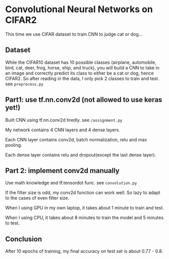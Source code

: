 # Convolutional Neural Networks on CIFAR2
This time we use CIFAR dataset to train CNN to judge cat or dog...

## Dataset
While the CIFAR10 dataset has 10 possible classes (airplane, automobile, bird, cat, deer, frog, horse, ship, and truck), you will build a CNN to take in an image and correctly predict its class to either be a cat or dog, hence CIFAR2. So after reading in the data, I only pick 2 classes to train and test. see `preprocess.py`

## Part1: use tf.nn.conv2d (not allowed to use keras yet!)
Built CNN using tf.nn.conv2d tiredly. see `/assignment.py`

My network contains 4 CNN layers and 4 dense layers. 

Each CNN layer contains conv2d, batch normalization, relu and max pooling. 

Each dense layer contains relu and dropout(except the last dense layer).
 

## Part 2: implement conv2d manually
Use math knowledge and tf.tensordot func. see `convolution.py`

If the filter size is odd, my conv2d function can work well. So lazy to adapt to the cases of even filter size. 

When I using GPU in my own laptop, it takes about 1 minute to train and test.

When I using CPU, it takes about 8 minutes to train the model and 5 minutes to test.

## Conclusion
After 10 epochs of training, my final accuracy on test set is about 0.77 - 0.8.
